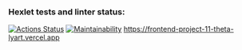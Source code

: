 ### Hexlet tests and linter status:
[![Actions Status](https://github.com/AndreyPiganov/frontend-project-11/workflows/hexlet-check/badge.svg)](https://github.com/AndreyPiganov/frontend-project-11/actions)
[![Maintainability](https://api.codeclimate.com/v1/badges/ed6a0e45a436ed1d60d4/maintainability)](https://codeclimate.com/github/AndreyPiganov/frontend-project-11/maintainability)
https://frontend-project-11-theta-lyart.vercel.app